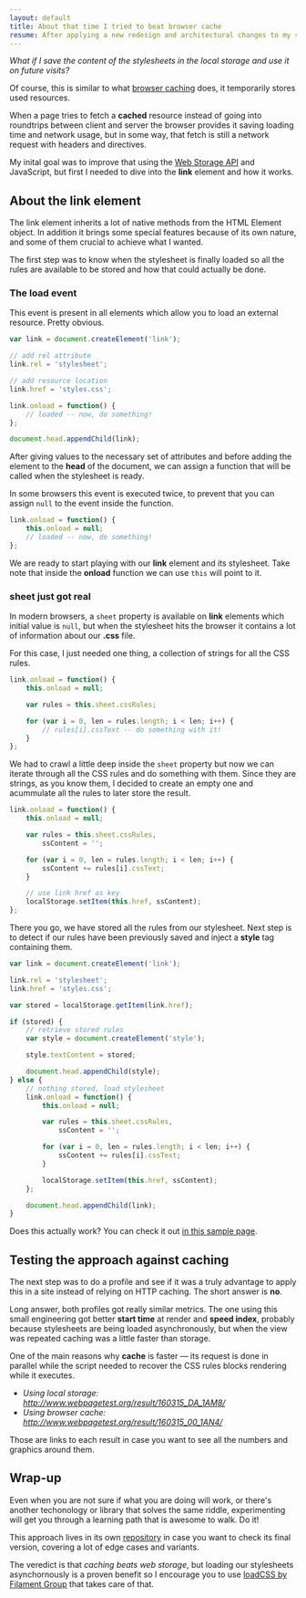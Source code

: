 ```yaml
---
layout: default
title: About that time I tried to beat browser cache
resume: After applying a new redesign and architectural changes to my site to improve loading and rendering times, I started thinking what else I could do to give a faster experience to the user. Then I saw the Network tab on the developer tools and found it!
---
```


*What if I save the content of the stylesheets in the local storage and use it on future visits?*

Of course, this is similar to what <a href="https://developers.google.com/web/fundamentals/performance/optimizing-content-efficiency/http-caching" target="_blank">browser caching</a> does, it temporarily stores used resources.

When a page tries to fetch a **cached** resource instead of going into roundtrips between client and server the browser provides it saving loading time and network usage, but in some way, that fetch is still a network request with headers and directives.

My inital goal was to improve that using the <a href="https://developer.mozilla.org/en-US/docs/Web/API/Web_Storage_API/Using_the_Web_Storage_API" target="_blank">Web Storage API</a> and JavaScript, but first I needed to dive into the **link** element and how it works.


## About the link element

The link element inherits a lot of native methods from the HTML Element object. In addition it brings some special features because of its own nature, and some of them crucial to achieve what I wanted.

The first step was to know when the stylesheet is finally loaded so all the rules are available to be stored and how that could actually be done.


### The load event

This event is present in all elements which allow you to load an external resource. Pretty obvious.

```js
var link = document.createElement('link');

// add rel attribute
link.rel = 'stylesheet';

// add resource location
link.href = 'styles.css';

link.onload = function() {
    // loaded -- now, do something!
};

document.head.appendChild(link);
```

After giving values to the necessary set of attributes and before adding the element to the **head** of the document, we can assign a function that will be called when the stylesheet is ready.

In some browsers this event is executed twice, to prevent that you can assign `null` to the event inside the function.

```js
link.onload = function() {
    this.onload = null;
    // loaded -- now, do something!
};
```

We are ready to start playing with our **link** element and its stylesheet. Take note that inside the **onload** function we can use `this` will point to it.


### sheet just got real

In modern browsers, a `sheet` property is available on **link** elements which initial value is `null`, but when the stylesheet hits the browser it contains a lot of information about our **.css** file.

For this case, I just needed one thing, a collection of strings for all the CSS rules.

```js
link.onload = function() {
    this.onload = null;

    var rules = this.sheet.cssRules;

    for (var i = 0, len = rules.length; i < len; i++) {
        // rules[i].cssText -- do something with it!
    }
};
```

We had to crawl a little deep inside the `sheet` property but now we can iterate through all the CSS rules and do something with them. Since they are strings, as you know them, I decided to create an empty one and acummulate all the rules to later store the result.

```js
link.onload = function() {
    this.onload = null;

    var rules = this.sheet.cssRules,
        ssContent = '';

    for (var i = 0, len = rules.length; i < len; i++) {
        ssContent += rules[i].cssText;
    }

    // use link href as key
    localStorage.setItem(this.href, ssContent);
};
```

There you go, we have stored all the rules from our stylesheet. Next step is to detect if our rules have been previously saved and inject a **style** tag containing them.

```js
var link = document.createElement('link');

link.rel = 'stylesheet';
link.href = 'styles.css';

var stored = localStorage.getItem(link.href);

if (stored) {
    // retrieve stored rules
    var style = document.createElement('style');

    style.textContent = stored;

    document.head.appendChild(style);
} else {
    // nothing stored, load stylesheet
    link.onload = function() {
        this.onload = null;

        var rules = this.sheet.cssRules,
            ssContent = '';

        for (var i = 0, len = rules.length; i < len; i++) {
            ssContent += rules[i].cssText;
        }

        localStorage.setItem(this.href, ssContent);
    };

    document.head.appendChild(link);
}
```

Does this actually work? You can check it out [in this sample page](https://jeremenichelli.github.io/store-css/test).


## Testing the approach against caching

The next step was to do a profile and see if it was a truly advantage to apply this in a site instead of relying on HTTP caching. The short answer is **no**.

Long answer, both profiles got really similar metrics. The one using this small engineering got better **start time** at render and **speed index**, probably because stylesheets are being loaded asynchronously, but when the view was repeated caching was a little faster than storage.

One of the main reasons why **cache** is faster &mdash; its request is done in parallel while the script needed to recover the CSS rules blocks rendering while it executes.

- *Using local storage: <a href="http://www.webpagetest.org/result/160315_DA_1AM8/" target="_blank">http://www.webpagetest.org/result/160315_DA_1AM8/</a>*
- *Using browser cache: <a href="http://www.webpagetest.org/result/160315_00_1AN4/" target="_blank">http://www.webpagetest.org/result/160315_00_1AN4/</a>*

Those are links to each result in case you want to see all the numbers and graphics around them.


## Wrap-up

Even when you are not sure if what you are doing will work, or there's another techonology or library that solves the same riddle, experimenting will get you through a learning path that is awesome to walk. Do it!

This approach lives in its own [repository](https://github.com/jeremenichelli/store-css) in case you want to check its final version, covering a lot of edge cases and variants.

The veredict is that *caching beats web storage*, but loading our stylesheets asynchornously is a proven benefit so I encourage you to use [loadCSS by Filament Group](https://github.com/filamentgroup/loadCSS) that takes care of that.




